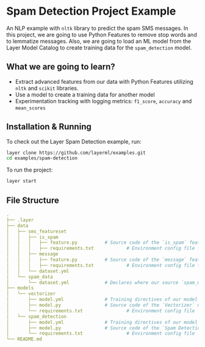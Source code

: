 # Spam Detection Project Example

An NLP example with `nltk` library to predict the spam SMS messages. In this project, we are going to use Python Features to remove stop words and to lemmatize messages. Also, we are going to load an ML model from the Layer Model Catalog to create training data for the `spam_detection` model.

## What we are going to learn?

- Extract advanced features from our data with Python Features utilizing `nltk` and `scikit` libraries.
- Use a model to create a training data for another model
- Experimentation tracking with logging metrics: `f1_score`, `accuracy` and `mean_scores`

## Installation & Running

To check out the Layer Spam Detection example, run:

```bash
layer clone https://github.com/layerml/examples.git
cd examples/spam-detection
```

To run the project:

```bash
layer start
```

## File Structure

```yaml
.
├── .layer
├── data
│   ├── sms_featureset
│   │   ├── is_spam
│   │   │   ├── feature.py			# Source code of the `is_spam` feature. We do basic labelencoding.
│   │   │   ├── requirements.txt	        # Environment config file for the `is_spam` feature
│   │   ├── message
│   │   │   ├── feature.py			# Source code of the `message` feature. We remove stop words and lemmatize messages.
│   │   │   ├── requirements.txt	        # Environment config file for the `message` feature
│   │   └── dataset.yml
│   └── spam_data
│       └── dataset.yml				# Declares where our source `spam_messages` dataset is
├── models
│   └── vectorizer
│       ├── model.yml				# Training directives of our model
│       ├── model.py				# Source code of the `Vectorizer` model
│       └── requirements.txt		        # Environment config file
│   └── spam_detection
│       ├── model.yml				# Training directives of our model
│       ├── model.py				# Source code of the `Spam Detection` model
│       └── requirements.txt		        # Environment config file
└── README.md
```

